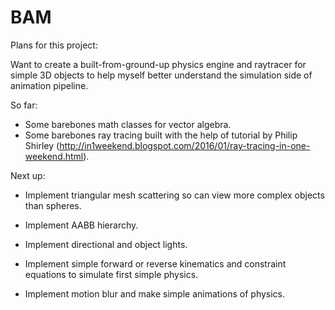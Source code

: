 # BAM

Plans for this project: 

Want to create a built-from-ground-up physics engine and raytracer for simple 3D objects to help myself better understand the simulation side of animation pipeline. 

So far:
  - Some barebones math classes for vector algebra. 
  - Some barebones ray tracing built with the help of tutorial by Philip Shirley (http://in1weekend.blogspot.com/2016/01/ray-tracing-in-one-weekend.html). 

Next up: 
  - Implement triangular mesh scattering so can view more complex objects than spheres. 
  - Implement AABB hierarchy.
  - Implement directional and object lights. 
  
  - Implement simple forward or reverse kinematics and constraint equations to simulate first simple physics.
  - Implement motion blur and make simple animations of physics. 
  
